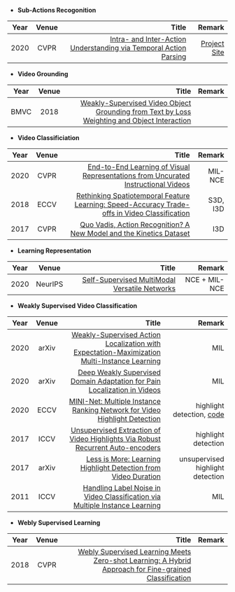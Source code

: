 - **Sub-Actions Recogonition**

| Year       | Venue       | Title  | Remark
| ------------- |:-------------:| --------------:|------------:|
|2020 | CVPR | [Intra- and Inter-Action Understanding via Temporal Action Parsing](https://sdolivia.github.io/TAPOS/resources/TAPOS_camera_ready.pdf) | [Project Site](https://sdolivia.github.io/TAPOS/) |

- **Video Grounding**

| Year       | Venue       | Title  | Remark
| ------------- |:-------------:| --------------:|------------:|
| BMVC | 2018 | [Weakly-Supervised Video Object Grounding from Text by Loss Weighting and Object Interaction](http://bmvc2018.org/contents/papers/0070.pdf) | |

- **Video Classificiation**

| Year       | Venue       | Title  | Remark
| ------------- |:-------------:| --------------:|------------:|
| 2020 | CVPR | [End-to-End Learning of Visual Representations from Uncurated Instructional Videos](https://openaccess.thecvf.com/content_CVPR_2020/papers/Miech_End-to-End_Learning_of_Visual_Representations_From_Uncurated_Instructional_Videos_CVPR_2020_paper.pdf) | MIL-NCE |
| 2018 | ECCV | [Rethinking Spatiotemporal Feature Learning: Speed-Accuracy Trade-offs in Video Classification](https://openaccess.thecvf.com/content_ECCV_2018/papers/Saining_Xie_Rethinking_Spatiotemporal_Feature_ECCV_2018_paper.pdf) | S3D, I3D |
| 2017 | CVPR | [Quo Vadis, Action Recognition? A New Model and the Kinetics Dataset](https://arxiv.org/pdf/1705.07750.pdf) | I3D |

- **Learning Representation**

| Year       | Venue       | Title  | Remark
| ------------- |:-------------:| --------------:|------------:|
|2020 | NeurIPS | [Self-Supervised MultiModal Versatile Networks](https://proceedings.neurips.cc//paper/2020/file/0060ef47b12160b9198302ebdb144dcf-Paper.pdf) | NCE + MIL-NCE |

- **Weakly Supervised Video Classification**

| Year       | Venue       | Title  | Remark
| ------------- |:-------------:| --------------:|------------:|
| 2020 | arXiv | [Weakly-Supervised Action Localization with Expectation-Maximization Multi-Instance Learning](https://arxiv.org/pdf/2004.00163.pdf) | MIL |
| 2020 | arXiv | [Deep Weakly Supervised Domain Adaptation for Pain Localization in Videos](https://arxiv.org/pdf/1910.08173.pdf) | MIL |
| 2020 | ECCV | [MINI-Net: Multiple Instance Ranking Network for Video Highlight Detection](https://www.ecva.net/papers/eccv_2020/papers_ECCV/papers/123580341.pdf) | highlight detection, [code](https://github.com/harlanhong/MINI-NET) |
| 2017 | ICCV | [Unsupervised Extraction of Video Highlights Via Robust Recurrent Auto-encoders](https://www.microsoft.com/en-us/research/wp-content/uploads/2017/03/Yang_Unsupervised_Extraction_of_ICCV_2015_paper.pdf) | highlight detection |
| 2017 | arXiv | [Less is More: Learning Highlight Detection from Video Duration](https://arxiv.org/pdf/1903.00859.pdf) | unsupervised highlight detection |
| 2011 | ICCV | [Handling Label Noise in Video Classification via Multiple Instance Learning](https://static.googleusercontent.com/media/research.google.com/en//pubs/archive/37390.pdf) | MIL |

- **Webly Supervised Learning**

| Year       | Venue       | Title  | Remark
| ------------- |:-------------:| --------------:|------------:|
| 2018 | CVPR | [Webly Supervised Learning Meets Zero-shot Learning: A Hybrid Approach for Fine-grained Classification](https://openaccess.thecvf.com/content_cvpr_2018/papers/Niu_Webly_Supervised_Learning_CVPR_2018_paper.pdf) | |
